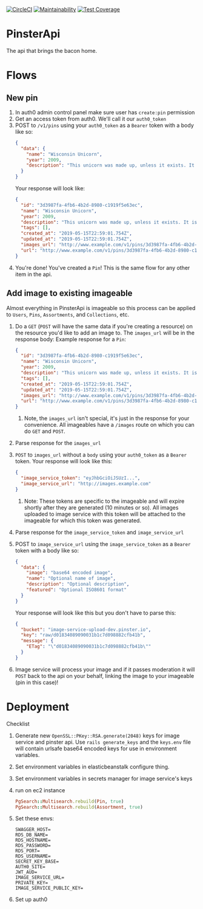[![CircleCI](https://circleci.com/gh/IlluminusLimited/PinsterApi.svg?style=shield)](https://circleci.com/gh/IlluminusLimited/PinsterApi)
[![Maintainability](https://api.codeclimate.com/v1/badges/3451509b9dbfecfd7a22/maintainability)](https://codeclimate.com/github/IlluminusLimited/PinsterApi/maintainability)
[![Test Coverage](https://api.codeclimate.com/v1/badges/3451509b9dbfecfd7a22/test_coverage)](https://codeclimate.com/github/IlluminusLimited/PinsterApi/test_coverage)

# PinsterApi

The api that brings the bacon home.

# Flows

## New pin

1. In auth0 admin control panel make sure user has `create:pin` permission
1. Get an access token from auth0. We'll call it our `auth0_token`
1. POST to `/v1/pins` using your `auth0_token` as a `Bearer` token with a body like so:
    ```json
    {
      "data": {
        "name": "Wisconsin Unicorn",
        "year": 2009,
        "description": "This unicorn was made up, unless it exists. It is a very cool unicorn."
      }
    }
    ```
    Your response will look like:
    ```json
    {
      "id": "3d3987fa-4fb6-4b2d-8980-c1919f5e63ec",
      "name": "Wisconsin Unicorn",
      "year": 2009,
      "description": "This unicorn was made up, unless it exists. It is a very cool unicorn.",
      "tags": [],
      "created_at": "2019-05-15T22:59:01.754Z",
      "updated_at": "2019-05-15T22:59:01.754Z",
      "images_url": "http://www.example.com/v1/pins/3d3987fa-4fb6-4b2d-8980-c1919f5e63ec/images",
      "url": "http://www.example.com/v1/pins/3d3987fa-4fb6-4b2d-8980-c1919f5e63ec"
    }
    ```
1. You're done! You've created a `Pin`! This is the same flow for any other item in the api.


## Add image to existing imageable

Almost everything in PinsterApi is imageable so this process can be applied to `Users`, `Pins`, `Assortments`, and
`Collections`, etc.

1. Do a `GET` (`POST` will have the same data if you're creating a resource) on the resource you'd like to 
add an image to. The `images_url` will be in the response body:
    Example response for a `Pin`:
    ```json
    {
      "id": "3d3987fa-4fb6-4b2d-8980-c1919f5e63ec",
      "name": "Wisconsin Unicorn",
      "year": 2009,
      "description": "This unicorn was made up, unless it exists. It is a very cool unicorn.",
      "tags": [],
      "created_at": "2019-05-15T22:59:01.754Z",
      "updated_at": "2019-05-15T22:59:01.754Z",
      "images_url": "http://www.example.com/v1/pins/3d3987fa-4fb6-4b2d-8980-c1919f5e63ec/images",
      "url": "http://www.example.com/v1/pins/3d3987fa-4fb6-4b2d-8980-c1919f5e63ec"
    }
    ```
    1. Note, the `images_url` isn't special, it's just in the response for your convenience. All imageables have a 
    `/images` route on which you can do `GET` and `POST`.
    
1. Parse response for the `images_url`
1. `POST` to `images_url` without a `body` using your `auth0_token` as a `Bearer` token.
   Your response will look like this:
   ```json
   {
     "image_service_token": "eyJhbGciOiJSUzI...",
     "image_service_url": "http://images.example.com"
   }
    ```
    1. Note: These tokens are specific to the imageable and will expire shortly after they are generated 
    (10 minutes or so). All images uploaded to image service with this token will be attached to the imageable 
    for which this token was generated.
    
1. Parse response for the `image_service_token` and `image_service_url`
1. POST to `image_service_url` using the `image_service_token` as a `Bearer` token with a body like so:
    ```json
    {
      "data": {
        "image": "base64 encoded image",
        "name": "Optional name of image",
        "description": "Optional description",
        "featured": "Optional ISO8601 format"
      }
    }
    ```
    Your response will look like this but you don't have to parse this:
    ```json
    {
      "bucket": "image-service-upload-dev.pinster.io",
      "key": "raw/d01834089090031b1c7d098882cfb41b",
      "message": {
        "ETag": "\"d01834089090031b1c7d098882cfb41b\""
      }
    }
    ```

1. Image service will process your image and if it passes moderation it will `POST` back to the api
    on your behalf, linking the image to your imageable (pin in this case)!


# Deployment

Checklist

1. Generate new `OpenSSL::PKey::RSA.generate(2048)` keys for image service and pinster api.
    Use `rails generate_keys` and the `keys.env` file will contain urlsafe base64 encoded keys
    for use in environment variables.
1. Set environment variables in elasticbeanstalk configure thing.
1. Set environment variables in secrets manager for image service's keys

1. run on ec2 instance
    ```ruby
    PgSearch::Multisearch.rebuild(Pin, true)
    PgSearch::Multisearch.rebuild(Assortment, true)
    ```

1. Set these envs:
    ```dotenv
    SWAGGER_HOST=
    RDS_DB_NAME=
    RDS_HOSTNAME=
    RDS_PASSWORD=
    RDS_PORT=
    RDS_USERNAME=
    SECRET_KEY_BASE=
    AUTH0_SITE=
    JWT_AUD=
    IMAGE_SERVICE_URL=
    PRIVATE_KEY=
    IMAGE_SERVICE_PUBLIC_KEY=
    ```
1. Set up auth0